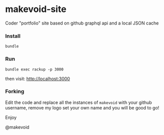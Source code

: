 # makevoid-site

Coder "portfolio" site based on github graphql api and a local JSON cache


### Install

    bundle


### Run


    bundle exec rackup -p 3000


then visit: <http://localhost:3000>

### Forking

Edit the code and replace all the instances of `makevoid` with your github username, remove my logo set your own name and you will be good to go!


Enjoy

@makevoid
